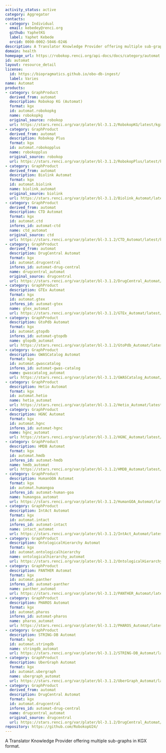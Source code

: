 ```yaml
---
activity_status: active
category: Aggregator
contacts:
- category: Individual
  email: kebedey@renci.org
  github: YaphetKG
  label: Yaphet Kebede
  orcid: 0000-0002-5046-0246
description: A Translator Knowledge Provider offering multiple sub-graphs in KGX format.
domain: health
homepage_url: https://robokop.renci.org/api-docs/docs/category/automat
id: automat
layout: resource_detail
license:
  id: https://biopragmatics.github.io/obo-db-ingest/
  label: Varies
name: Automat
products:
- category: GraphProduct
  derived_from: automat
  description: Robokop KG (Automat)
  format: kgx
  id: automat.robokopkg
  name: robokopkg
  original_source: robokop
  url: https://stars.renci.org/var/plater/bl-3.1.2/RobokopKG/latest/kgx_files
- category: GraphProduct
  derived_from: automat
  description: Robokop Plus
  format: kgx
  id: automat.robokopplus
  name: robokopplus
  original_source: robokop
  url: https://stars.renci.org/var/plater/bl-3.1.2/RobokopPlus/latest/kgx_files
- category: GraphProduct
  derived_from: automat
  description: Biolink Automat
  format: kgx
  id: automat.biolink
  name: biolink_automat
  original_source: biolink
  url: https://stars.renci.org/var/plater/bl-3.1.2/Biolink_Automat/latest/kgx_files
- category: GraphProduct
  derived_from: automat
  description: CTD Automat
  format: kgx
  id: automat.ctd
  infores_id: automat-ctd
  name: ctd_automat
  original_source: ctd
  url: https://stars.renci.org/var/plater/bl-3.1.2/CTD_Automat/latest/kgx_files
- category: GraphProduct
  derived_from: automat
  description: DrugCentral Automat
  format: kgx
  id: automat.drugcentral
  infores_id: automat-drug-central
  name: drugcentral_automat
  original_source: drugcentral
  url: https://stars.renci.org/var/plater/bl-3.1.2/DrugCentral_Automat/latest/kgx_files
- category: GraphProduct
  description: GTEx Automat
  format: kgx
  id: automat.gtex
  infores_id: automat-gtex
  name: gtex_automat
  url: https://stars.renci.org/var/plater/bl-3.1.2/GTEx_Automat/latest/kgx_files
- category: GraphProduct
  description: GtoPdb Automat
  format: kgx
  id: automat.gtopdb
  infores_id: automat-gtopdb
  name: gtopdb_automat
  url: https://stars.renci.org/var/plater/bl-3.1.2/GtoPdb_Automat/latest/kgx_files
- category: GraphProduct
  description: GWASCatalog Automat
  format: kgx
  id: automat.gwascatalog
  infores_id: automat-gwas-catalog
  name: gwascatalog_automat
  url: https://stars.renci.org/var/plater/bl-3.1.2/GWASCatalog_Automat/latest/kgx_files
- category: GraphProduct
  description: Hetio Automat
  format: kgx
  id: automat.hetio
  name: hetio_automat
  url: https://stars.renci.org/var/plater/bl-3.1.2/Hetio_Automat/latest/kgx_files
- category: GraphProduct
  description: HGNC Automat
  format: kgx
  id: automat.hgnc
  infores_id: automat-hgnc
  name: hgnc_automat
  url: https://stars.renci.org/var/plater/bl-3.1.2/HGNC_Automat/latest/kgx_files
- category: GraphProduct
  description: HMDB Automat
  format: kgx
  id: automat.hmdb
  infores_id: automat-hmdb
  name: hmdb_automat
  url: https://stars.renci.org/var/plater/bl-3.1.2/HMDB_Automat/latest/kgx_files
- category: GraphProduct
  description: HumanGOA Automat
  format: kgx
  id: automat.humangoa
  infores_id: automat-human-goa
  name: humangoa_automat
  url: https://stars.renci.org/var/plater/bl-3.1.2/HumanGOA_Automat/latest/kgx_files
- category: GraphProduct
  description: IntAct Automat
  format: kgx
  id: automat.intact
  infores_id: automat-intact
  name: intact_automat
  url: https://stars.renci.org/var/plater/bl-3.1.2/IntAct_Automat/latest/kgx_files
- category: GraphProduct
  description: OntologicalHierarchy Automat
  format: kgx
  id: automat.ontologicalhierarchy
  name: ontologicalhierarchy_automat
  url: https://stars.renci.org/var/plater/bl-3.1.2/OntologicalHierarchy_Automat/latest/kgx_files
- category: GraphProduct
  description: PANTHER Automat
  format: kgx
  id: automat.panther
  infores_id: automat-panther
  name: panther_automat
  url: https://stars.renci.org/var/plater/bl-3.1.2/PANTHER_Automat/latest/kgx_files
- category: GraphProduct
  description: PHAROS Automat
  format: kgx
  id: automat.pharos
  infores_id: automat-pharos
  name: pharos_automat
  url: https://stars.renci.org/var/plater/bl-3.1.2/PHAROS_Automat/latest/kgx_files
- category: GraphProduct
  description: STRING-DB Automat
  format: kgx
  id: automat.stringdb
  name: stringdb_automat
  url: https://stars.renci.org/var/plater/bl-3.1.2/STRING-DB_Automat/latest/kgx_files
- category: GraphProduct
  description: UberGraph Automat
  format: kgx
  id: automat.ubergraph
  name: ubergraph_automat
  url: https://stars.renci.org/var/plater/bl-3.1.2/UberGraph_Automat/latest/kgx_files
- category: GraphProduct
  derived_from: automat
  description: DrugCentral Automat
  format: kgx
  id: automat.drugcentral
  infores_id: automat-drug-central
  name: drugcentral_automat
  original_source: drugcentral
  url: https://stars.renci.org/var/plater/bl-3.1.2/DrugCentral_Automat/latest/kgx_files
repository: https://github.com/RobokopU24/
---
```

A Translator Knowledge Provider offering multiple sub-graphs in KGX format.